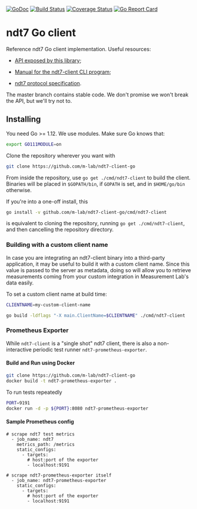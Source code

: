 [![GoDoc](https://godoc.org/github.com/m-lab/ndt7-client-go?status.svg)](https://godoc.org/github.com/m-lab/ndt7-client-go) [![Build Status](https://travis-ci.org/m-lab/ndt7-client-go.svg?branch=master)](https://travis-ci.org/m-lab/ndt7-client-go) [![Coverage Status](https://coveralls.io/repos/github/m-lab/ndt7-client-go/badge.svg?branch=master)](https://coveralls.io/github/m-lab/ndt7-client-go?branch=master) [![Go Report Card](https://goreportcard.com/badge/github.com/m-lab/ndt7-client-go)](https://goreportcard.com/report/github.com/m-lab/ndt7-client-go)

# ndt7 Go client

Reference ndt7 Go client implementation. Useful resources:

- [API exposed by this library](
    https://godoc.org/github.com/m-lab/ndt7-client-go
);

- [Manual for the ndt7-client CLI program](
    https://godoc.org/github.com/m-lab/ndt7-client-go/cmd/ndt7-client
);

- [ndt7 protocol specification](
    https://github.com/m-lab/ndt-server/blob/master/spec/ndt7-protocol.md
).

The master branch contains stable code. We don't promise we won't break
the API, but we'll try not to.

## Installing

You need Go >= 1.12. We use modules. Make sure Go knows that:

```bash
export GO111MODULE=on
```

Clone the repository wherever you want with

```bash
git clone https://github.com/m-lab/ndt7-client-go
```

From inside the repository, use `go get ./cmd/ndt7-client` to
build the client. Binaries will be placed in `$GOPATH/bin`, if
`GOPATH` is set, and in `$HOME/go/bin` otherwise.

If you're into a one-off install, this

```bash
go install -v github.com/m-lab/ndt7-client-go/cmd/ndt7-client
```

is equivalent to cloning the repository, running `go get ./cmd/ndt7-client`,
and then cancelling the repository directory.

### Building with a custom client name

In case you are integrating an ndt7-client binary into a third-party
application, it may be useful to build it with a custom client name. Since this
value is passed to the server as metadata, doing so will allow you to retrieve
measurements coming from your custom integration in Measurement Lab's data
easily.

To set a custom client name at build time:

```bash
CLIENTNAME=my-custom-client-name

go build -ldflags "-X main.ClientName=$CLIENTNAME" ./cmd/ndt7-client
```

### Prometheus Exporter

While `ndt7-client` is a "single shot" ndt7 client, there is also a
non-interactive periodic test runner `ndt7-prometheus-exporter`.

#### Build and Run using Docker

```bash
git clone https://github.com/m-lab/ndt7-client-go
docker build -t ndt7-prometheus-exporter .
```

To run tests repeatedly

```bash
PORT=9191
docker run -d -p ${PORT}:8080 ndt7-prometheus-exporter
```

#### Sample Prometheus config

```
# scrape ndt7 test metrics
  - job_name: ndt7
    metrics_path: /metrics
    static_configs:
	  - targets:
	    # host:port of the exporter
	    - localhost:9191

# scrape ndt7-prometheus-exporter itself
  - job_name: ndt7-prometheus-exporter
    static_configs:
	  - targets:
	    # host:port of the exporter
		- localhost:9191
```

